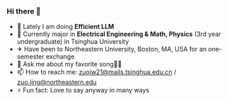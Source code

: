 ### Hi there 👋

- 🔭 Lately I am doing **Efficient LLM**
- 🌱 Currently major in  **Electrical Engineering & Math, Physics** (3rd year undergraduate) in Tsinghua University
- ✈  Have been to Northeastern University, Boston, MA, USA for an one-semester exchange
- 💬 Ask me about my favorite song🎤🎼
- 📫 How to reach me: zuojw21@mails.tsinghua.edu.cn / zuo.jing@northeastern.edu
- ⚡ Fun fact: Love to say anyway in many ways

<!--
**Dr-Left/Dr-Left** is a ✨ _special_ ✨ repository because its `README.md` (this file) appears on your GitHub profile.

Here are some ideas to get you started:

- 🔭 I’m currently working on ...
- 🌱 I’m currently learning ...
- 👯 I’m looking to collaborate on ...
- 🤔 I’m looking for help with ...
- 💬 Ask me about ...
- 📫 How to reach me: ...
- 😄 Pronouns: ...
- ⚡ Fun fact: ...
-->
